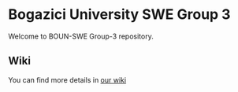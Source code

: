 # Bogazici University SWE Group 3

Welcome to BOUN-SWE Group-3 repository. 

## Wiki
You can find more details in [our wiki](https://github.com/bounswe/bounswe2018group3/wiki)